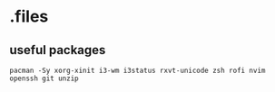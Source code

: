 # .files

## useful packages

```
pacman -Sy xorg-xinit i3-wm i3status rxvt-unicode zsh rofi nvim openssh git unzip
```
